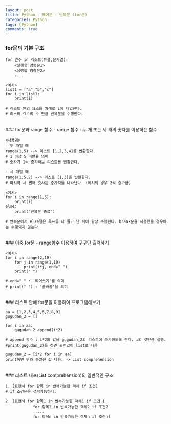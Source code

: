 ```yaml
---
layout: post
title: Python - 제어문 - 반복문 (for문)
categories: Python
tags: [Python]
comments: true
---
```


### for문의 기본 구조 

```
for 변수 in 리스트(튜플,문자열):
	<실행할 명령문1>
	<실행할 명령문2>
	....
```

```
<예시>
list1 = ["a","b","c"]
for i in list1:
	print(i)

# 리스트 안의 요소를 차례로 i에 대입한다. 
# 리스틔 요수의 수 만큼 반복문을 수행한다.
```

<br>
### for문과 range 함수
-  range 함수 : 두 개 또는 세 개의 숫자를 이용하는 함수 

```
<사용예>
- 두 개일 때 
range(1,5) --> 리스트 [1,2,3,4]를 반환한다.
# 1 이상 5 미만을 의미
# 숫자가 1씩 증가하는 리스트를 반환한다.

- 세 개일 때 
range(1,5,2) --> 리스트 [1,3]을 반환한다.
# 마지막 세 번째 숫자는 증가치를 나타낸다. (예시의 경우 2씩 증가함)
```

```
<예시>
for i in range(1,5):
	print(i)
else:
	print("반복문 종료")

# 반복문에서 else절은 루프를 다 돌고 난 뒤에 항상 수행한다. break문을 사용했을 경우에는 수행되지 않는다. 
```

<br>
### 이중 for문
-  range함수 이용하여 구구단 출력하기

```
<예시>
for i in range(2,10)
	for j in range(1,10)
		print(i*j, end=" ")
	print(" ")

# end=" " : '띄어쓰기'를 의미
# print(" ") : '줄바꿈'을 의미
```

<br>
### 리스트 안에 for문을 이용하여 프로그램해보기

```
aa = [1,2,3,4,5,6,7,8,9]
gugudan_2 = []

for i in aa:
	gugudan_2.append(i*2)

# append 함수 : i*2의 값을 gugudan_2의 리스트에 추가하도록 한다. i의 갯만큼 실행.
#print(gugudan_2)를 하면 출력값이 list로 나옴
```
```
gugudan_2 = [i*2 for i in aa]
print하면 위와 동일한 값 나옴. -> List comprehension
```

<br>
### 리스트 내포(List comprehension)의 일반적인 구조 

```
1. [표현식 for 항목 in 반복가능한 객체 if 조건]
# if 조건문은 생략가능하다.
```
```
2. [표현식 for 항목1 in 반복가능한 객체1 if 조건 1
			for 항목2 in 반복가능한 객체2 if 조건2
			.....
			for 항목n in 반복가능한 객체n if 조건n]
```

